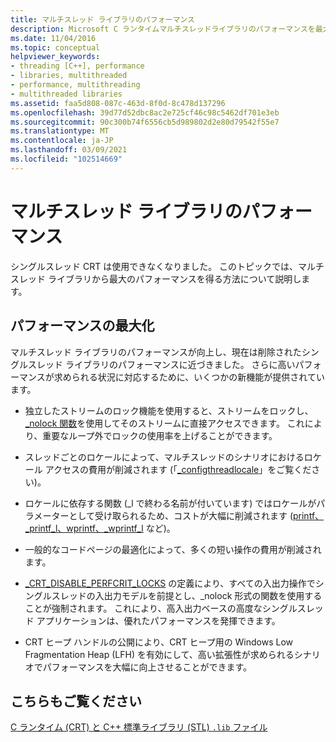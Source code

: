 ```yaml
---
title: マルチスレッド ライブラリのパフォーマンス
description: Microsoft C ランタイムマルチスレッドライブラリのパフォーマンスを最大限に引き出す方法の概要について説明します。
ms.date: 11/04/2016
ms.topic: conceptual
helpviewer_keywords:
- threading [C++], performance
- libraries, multithreaded
- performance, multithreading
- multithreaded libraries
ms.assetid: faa5d808-087c-463d-8f0d-8c478d137296
ms.openlocfilehash: 39d77d52dbc8ac2e725cf46c98c5462df701e3eb
ms.sourcegitcommit: 90c300b74f6556cb5d989802d2e80d79542f55e7
ms.translationtype: MT
ms.contentlocale: ja-JP
ms.lasthandoff: 03/09/2021
ms.locfileid: "102514669"
---
```

# <a name="multithreaded-libraries-performance"></a>マルチスレッド ライブラリのパフォーマンス

シングルスレッド CRT は使用できなくなりました。 このトピックでは、マルチスレッド ライブラリから最大のパフォーマンスを得る方法について説明します。

## <a name="maximizing-performance"></a>パフォーマンスの最大化

マルチスレッド ライブラリのパフォーマンスが向上し、現在は削除されたシングルスレッド ライブラリのパフォーマンスに近づきました。 さらに高いパフォーマンスが求められる状況に対応するために、いくつかの新機能が提供されています。

- 独立したストリームのロック機能を使用すると、ストリームをロックし、[_nolock 関数](../c-runtime-library/nolock-functions.md)を使用してそのストリームに直接アクセスできます。 これにより、重要なループ外でロックの使用率を上げることができます。

- スレッドごとのロケールによって、マルチスレッドのシナリオにおけるロケール アクセスの費用が削減されます (「[_configthreadlocale](../c-runtime-library/reference/configthreadlocale.md)」をご覧ください)。

- ロケールに依存する関数 (_l で終わる名前が付いています) ではロケールがパラメーターとして受け取られるため、コストが大幅に削減されます ([printf、_printf_l、wprintf、_wprintf_l](../c-runtime-library/reference/printf-printf-l-wprintf-wprintf-l.md) など)。

- 一般的なコードページの最適化によって、多くの短い操作の費用が削減されます。

- [_CRT_DISABLE_PERFCRIT_LOCKS](../c-runtime-library/crt-disable-perfcrit-locks.md) の定義により、すべての入出力操作でシングルスレッドの入出力モデルを前提とし、_nolock 形式の関数を使用することが強制されます。 これにより、高入出力ベースの高度なシングルスレッド アプリケーションは、優れたパフォーマンスを発揮できます。

- CRT ヒープ ハンドルの公開により、CRT ヒープ用の Windows Low Fragmentation Heap (LFH) を有効にして、高い拡張性が求められるシナリオでパフォーマンスを大幅に向上させることができます。

## <a name="see-also"></a>こちらもご覧ください

[C ランタイム (CRT) と C++ 標準ライブラリ (STL) `.lib` ファイル](../c-runtime-library/crt-library-features.md)
